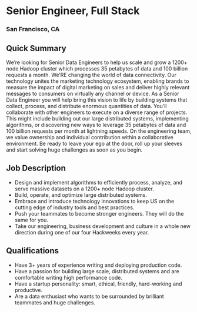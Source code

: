 # Senior Engineer, Full Stack
### San Francisco, CA

## Quick Summary
We’re looking for Senior Data Engineers to help us scale and grow a 1200+ node Hadoop cluster which processes 35 petabytes of data and 100 billion requests a month. We’RE changing the world of data connectivity. Our technology unites the marketing technology ecosystem, enabling brands to measure the impact of digital marketing on sales and deliver highly relevant messages to consumers on virtually any channel or device.
As a Senior Data Engineer you will help bring this vision to life by building systems that collect, process, and distribute enormous quantities of data. You’ll collaborate with other engineers to execute on a diverse range of projects. This might include building out our large distributed systems, implementing algorithms, or discovering new ways to leverage 35 petabytes of data and 100 billion requests per month at lightning speeds.
On the engineering team, we value ownership and individual contribution within a collaborative environment. Be ready to leave your ego at the door, roll up your sleeves and start solving huge challenges as soon as you begin.

## Job Description
+	Design and implement algorithms to efficiently process, analyze, and serve massive datasets on a 1200+ node Hadoop cluster.
+	Build, operate, and optimize large distributed systems.
+	Embrace and introduce technology innovations to keep US on the cutting edge of industry tools and best practices.
+	Push your teammates to become stronger engineers. They will do the same for you.
+	Take our engineering, business development and culture in a whole new direction during one of our four Hackweeks every year.

## Qualifications
+	Have 3+ years of experience writing and deploying production code.
+	Have a passion for building large scale, distributed systems and are comfortable writing  high performance code.
+	Have a startup personality: smart, ethical, friendly, hard-working and productive.
+	Are a data enthusiast who wants to be surrounded by brilliant teammates and huge challenges.
